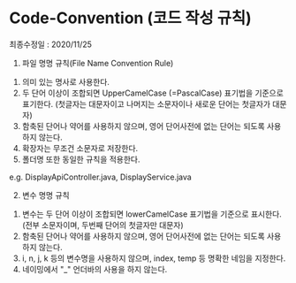 # Code-Convention (코드 작성 규칙)

최종수정일 : 2020/11/25

1. 파일 명명 규칙(File Name Convention Rule)
 1) 의미 있는 명사로 사용한다.
 2) 두 단어 이상이 조합되면 UpperCamelCase (=PascalCase) 표기법을 기준으로 표기한다.
   (첫글자는 대문자이고 나머지는 소문자이나 새로운 단어는 첫글자가 대문자)
 3) 함축된 단어나 약어를 사용하지 않으며, 영어 단어사전에 없는 단어는 되도록 사용하지 않는다.
 4) 확장자는 무조건 소문자로 저장한다.
 5) 폴더명 또한 동일한 규칙을 적용한다.

e.g. DisplayApiController.java, DisplayService.java

2. 변수 명명 규칙
 1) 변수는 두 단어 이상이 조합되면 lowerCamelCase 표기법을 기준으로 표시한다.
    (전부 소문자이며, 두번째 단어의 첫글자만 대문자)
 2) 함축된 단어나 약어를 사용하지 않으며, 영어 단어사전에 없는 단어는 되도록 사용하지 않는다.
 3) i, n, j, k 등의 변수명을 사용하지 않으며, index, temp 등 명확한 네임을 지정한다.
 4) 네이밍에서 "_" 언더바의 사용을 하지 않는다.
